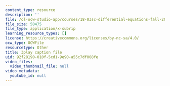 ```yaml
---
content_type: resource
description: ''
file: /ol-ocw-studio-app/courses/18-03sc-differential-equations-fall-2011/92f28190010f5cd19e90a55c7df008fe_te6Mplq3DCU.vtt
file_size: 50475
file_type: application/x-subrip
learning_resource_types: []
license: https://creativecommons.org/licenses/by-nc-sa/4.0/
ocw_type: OCWFile
resourcetype: Other
title: 3play caption file
uid: 92f28190-010f-5cd1-9e90-a55c7df008fe
video_files:
  video_thumbnail_file: null
video_metadata:
  youtube_id: null
---
```

